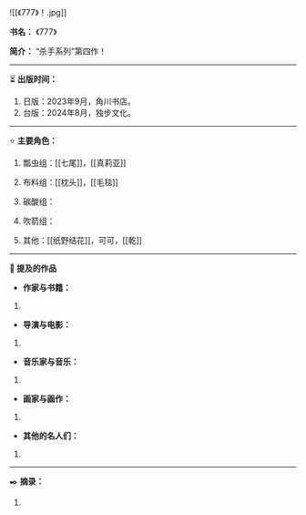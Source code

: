 
![[《777》！.jpg]]

**书名：** 《777》

**简介：** “杀手系列”第四作！

---

⏳ **出版时间：** 

1. 日版：2023年9月，角川书店。
2. 台版：2024年8月，独步文化。

---

⭐ **主要角色：**

1. 瓢虫组：[[七尾]]，[[真莉亚]]

2. 布料组：[[枕头]]，[[毛毯]]

3. 碳酸组：

4. 吹箭组：

5. 其他：[[纸野结花]]，可可，[[乾]]

---

**📜 提及的作品**

- **作家与书籍：** 

1. 

- **导演与电影：** 

1. 

- **音乐家与音乐：** 

1. 

- **画家与画作：** 

1. 

- **其他的名人们：**

1. 

---

✒️ **摘录：** 

1. 
